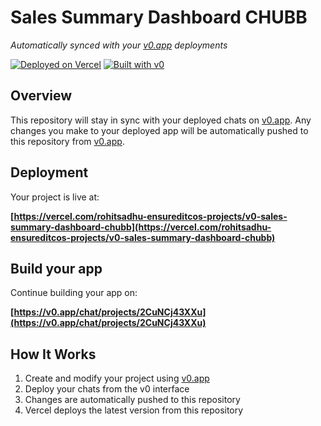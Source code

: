 # Sales Summary Dashboard CHUBB

*Automatically synced with your [v0.app](https://v0.app) deployments*

[![Deployed on Vercel](https://img.shields.io/badge/Deployed%20on-Vercel-black?style=for-the-badge&logo=vercel)](https://vercel.com/rohitsadhu-ensureditcos-projects/v0-sales-summary-dashboard-chubb)
[![Built with v0](https://img.shields.io/badge/Built%20with-v0.app-black?style=for-the-badge)](https://v0.app/chat/projects/2CuNCj43XXu)

## Overview

This repository will stay in sync with your deployed chats on [v0.app](https://v0.app).
Any changes you make to your deployed app will be automatically pushed to this repository from [v0.app](https://v0.app).

## Deployment

Your project is live at:

**[https://vercel.com/rohitsadhu-ensureditcos-projects/v0-sales-summary-dashboard-chubb](https://vercel.com/rohitsadhu-ensureditcos-projects/v0-sales-summary-dashboard-chubb)**

## Build your app

Continue building your app on:

**[https://v0.app/chat/projects/2CuNCj43XXu](https://v0.app/chat/projects/2CuNCj43XXu)**

## How It Works

1. Create and modify your project using [v0.app](https://v0.app)
2. Deploy your chats from the v0 interface
3. Changes are automatically pushed to this repository
4. Vercel deploys the latest version from this repository